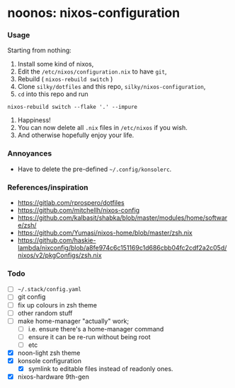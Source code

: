 # noonos: nixos-configuration

### Usage

Starting from nothing:

1. Install some kind of nixos,
1. Edit the `/etc/nixos/configuration.nix` to have `git`,
1. Rebuild ( `nixos-rebuild switch` )
1. Clone `silky/dotfiles` and this repo, `silky/nixos-configuration`,
1. `cd` into this repo and run
  ```
  nixos-rebuild switch --flake '.' --impure
  ```
1. Happiness!
1. You can now delete all `.nix` files in `/etc/nixos` if you wish.
1. And otherwise hopefully enjoy your life.


### Annoyances

- Have to delete the pre-defined `~/.config/konsolerc`.


### References/inspiration

- <https://gitlab.com/rprospero/dotfiles>
- <https://github.com/mitchellh/nixos-config>
- <https://github.com/kalbasit/shabka/blob/master/modules/home/software/zsh/>
- <https://github.com/Yumasi/nixos-home/blob/master/zsh.nix>
- <https://github.com/haskie-lambda/nixconfig/blob/a8fe974c6c151169c1d686cbb04fc2cdf2a2c05d/nixos/v2/pkgConfigs/zsh.nix>


### Todo

- [ ] `~/.stack/config.yaml`
- [ ] git config
- [ ] fix up colours in zsh theme
- [ ] other random stuff
- [ ] make home-manager "actually" work;
  - [ ] i.e. ensure there's a home-manager command
  - [ ] ensure it can be re-run without being root
  - [ ] etc
- [x] noon-light zsh theme
- [x] konsole configuration
  - [x] symlink to editable files instead of readonly ones.
- [x] nixos-hardware 9th-gen
